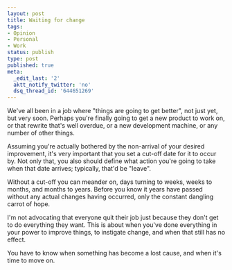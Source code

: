 ```yaml
---
layout: post
title: Waiting for change
tags:
- Opinion
- Personal
- Work
status: publish
type: post
published: true
meta:
  _edit_last: '2'
  aktt_notify_twitter: 'no'
  dsq_thread_id: '644651269'
---
```

We've all been in a job where "things are going to get better", not just yet, but very soon. Perhaps you're finally going to get a new product to work on, or that rewrite that's well overdue, or a new development machine, or any number of other things.

Assuming you're actually bothered by the non-arrival of your desired improvement, it's very important that you set a cut-off date for it to occur by. Not only that, you also should define what action you're going to take when that date arrives; typically, that'd be "leave".

<!-- more -->

Without a cut-off you can meander on, days turning to weeks, weeks to months, and months to years. Before you know it years have passed without any actual changes having occurred, only the constant dangling carrot of hope.

I'm not advocating that everyone quit their job just because they don't get to do everything they want. This is about when you've done everything in your power to improve things, to instigate change, and when that still has no effect.

You have to know when something has become a lost cause, and when it's time to move on.
